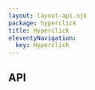 ```yaml
---
layout: layout-api.njk
package: hyperclick
title: Hyperclick
eleventyNavigation:
  key: Hyperclick
---
```


## API
